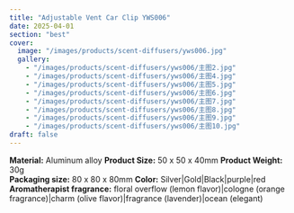 ```yaml
---
title: "Adjustable Vent Car Clip YWS006"
date: 2025-04-01
section: "best"
cover:
  image: "/images/products/scent-diffusers/yws006.jpg"
  gallery:
    - "/images/products/scent-diffusers/yws006/主图2.jpg"
    - "/images/products/scent-diffusers/yws006/主图4.jpg"
    - "/images/products/scent-diffusers/yws006/主图5.jpg"
    - "/images/products/scent-diffusers/yws006/主图6.jpg"
    - "/images/products/scent-diffusers/yws006/主图7.jpg"
    - "/images/products/scent-diffusers/yws006/主图8.jpg"
    - "/images/products/scent-diffusers/yws006/主图9.jpg"
    - "/images/products/scent-diffusers/yws006/主图10.jpg"
draft: false
---
```

**Material:** Aluminum alloy
**Product Size:** 50 x 50 x 40mm
**Product Weight:** 30g  
**Packaging size:** 80 x 80 x 80mm
**Color:** Silver|Gold|Black|purple|red
**Aromatherapist fragrance:** floral overflow (lemon flavor)|cologne (orange fragrance)|charm (olive flavor)|fragrance (lavender)|ocean (elegant)
